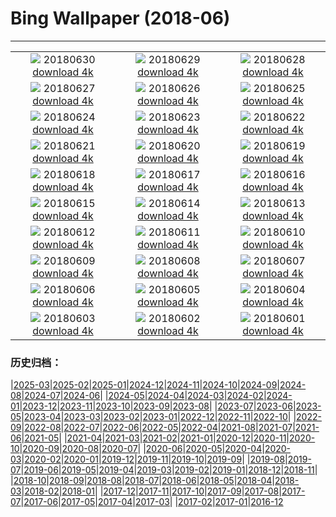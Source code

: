 # Bing Wallpaper (2018-06)
**************
| | | |
| :----: | :----: | :----: |
| ![](https://www.bing.com/az/hprichbg/rb/HONKONG_ZH-CN11971924406_1920x1080.jpg) 20180630 [download 4k](https://www.bing.com/az/hprichbg/rb/HONKONG_ZH-CN11971924406_UHD.jpg) | ![](https://www.bing.com/az/hprichbg/rb/MeteorCrater_ZH-CN10237243221_1920x1080.jpg) 20180629 [download 4k](https://www.bing.com/az/hprichbg/rb/MeteorCrater_ZH-CN10237243221_UHD.jpg) | ![](https://www.bing.com/az/hprichbg/rb/AuroraPhotographer_ZH-CN11480495787_1920x1080.jpg) 20180628 [download 4k](https://www.bing.com/az/hprichbg/rb/AuroraPhotographer_ZH-CN11480495787_UHD.jpg) |
| ![](https://www.bing.com/az/hprichbg/rb/CompositeBeach_ZH-CN9646269492_1920x1080.jpg) 20180627 [download 4k](https://www.bing.com/az/hprichbg/rb/CompositeBeach_ZH-CN9646269492_UHD.jpg) | ![](https://www.bing.com/az/hprichbg/rb/ConcreteDinosaurs_ZH-CN9038296644_1920x1080.jpg) 20180626 [download 4k](https://www.bing.com/az/hprichbg/rb/ConcreteDinosaurs_ZH-CN9038296644_UHD.jpg) | ![](https://www.bing.com/az/hprichbg/rb/MorondavaBaobab_ZH-CN11131924506_1920x1080.jpg) 20180625 [download 4k](https://www.bing.com/az/hprichbg/rb/MorondavaBaobab_ZH-CN11131924506_UHD.jpg) |
| ![](https://www.bing.com/az/hprichbg/rb/MODIS_ZH-CN14242381223_1920x1080.jpg) 20180624 [download 4k](https://www.bing.com/az/hprichbg/rb/MODIS_ZH-CN14242381223_UHD.jpg) | ![](https://www.bing.com/az/hprichbg/rb/ReichenauSommer_ZH-CN10985992170_1920x1080.jpg) 20180623 [download 4k](https://www.bing.com/az/hprichbg/rb/ReichenauSommer_ZH-CN10985992170_UHD.jpg) | ![](https://www.bing.com/az/hprichbg/rb/Europa_ZH-CN11806353149_1920x1080.jpg) 20180622 [download 4k](https://www.bing.com/az/hprichbg/rb/Europa_ZH-CN11806353149_UHD.jpg) |
| ![](https://www.bing.com/az/hprichbg/rb/DogWork_ZH-CN10032511594_1920x1080.jpg) 20180621 [download 4k](https://www.bing.com/az/hprichbg/rb/DogWork_ZH-CN10032511594_UHD.jpg) | ![](https://www.bing.com/az/hprichbg/rb/lotus_ZH-CN12081917194_1920x1080.jpg) 20180620 [download 4k](https://www.bing.com/az/hprichbg/rb/lotus_ZH-CN12081917194_UHD.jpg) | ![](https://www.bing.com/az/hprichbg/rb/WorldRefugeeDay_ZH-CN5421237644_1920x1080.jpg) 20180619 [download 4k](https://www.bing.com/az/hprichbg/rb/WorldRefugeeDay_ZH-CN5421237644_UHD.jpg) |
| ![](https://www.bing.com/az/hprichbg/rb/CypressPygmyOwl_ZH-CN12382299143_1920x1080.jpg) 20180618 [download 4k](https://www.bing.com/az/hprichbg/rb/CypressPygmyOwl_ZH-CN12382299143_UHD.jpg) | ![](https://www.bing.com/az/hprichbg/rb/DUAN_ZH-CN9451316695_1920x1080.jpg) 20180617 [download 4k](https://www.bing.com/az/hprichbg/rb/DUAN_ZH-CN9451316695_UHD.jpg) | ![](https://www.bing.com/az/hprichbg/rb/OstrichDad_ZH-CN8968242630_1920x1080.jpg) 20180616 [download 4k](https://www.bing.com/az/hprichbg/rb/OstrichDad_ZH-CN8968242630_UHD.jpg) |
| ![](https://www.bing.com/az/hprichbg/rb/SpainSurfer_ZH-CN12759707713_1920x1080.jpg) 20180615 [download 4k](https://www.bing.com/az/hprichbg/rb/SpainSurfer_ZH-CN12759707713_UHD.jpg) | ![](https://www.bing.com/az/hprichbg/rb/TinyLadybird_ZH-CN14023054484_1920x1080.jpg) 20180614 [download 4k](https://www.bing.com/az/hprichbg/rb/TinyLadybird_ZH-CN14023054484_UHD.jpg) | ![](https://www.bing.com/az/hprichbg/rb/HenningsvaerFootball_ZH-CN7899320816_1920x1080.jpg) 20180613 [download 4k](https://www.bing.com/az/hprichbg/rb/HenningsvaerFootball_ZH-CN7899320816_UHD.jpg) |
| ![](https://www.bing.com/az/hprichbg/rb/DandelionXray_ZH-CN10220788253_1920x1080.jpg) 20180612 [download 4k](https://www.bing.com/az/hprichbg/rb/DandelionXray_ZH-CN10220788253_UHD.jpg) | ![](https://www.bing.com/az/hprichbg/rb/Kiasma_ZH-CN13083124808_1920x1080.jpg) 20180611 [download 4k](https://www.bing.com/az/hprichbg/rb/Kiasma_ZH-CN13083124808_UHD.jpg) | ![](https://www.bing.com/az/hprichbg/rb/GBRBday_ZH-CN12318325409_1920x1080.jpg) 20180610 [download 4k](https://www.bing.com/az/hprichbg/rb/GBRBday_ZH-CN12318325409_UHD.jpg) |
| ![](https://www.bing.com/az/hprichbg/rb/PenaNationalPalace_ZH-CN12058841312_1920x1080.jpg) 20180609 [download 4k](https://www.bing.com/az/hprichbg/rb/PenaNationalPalace_ZH-CN12058841312_UHD.jpg) | ![](https://www.bing.com/az/hprichbg/rb/YarnBombing_ZH-CN9558012661_1920x1080.jpg) 20180608 [download 4k](https://www.bing.com/az/hprichbg/rb/YarnBombing_ZH-CN9558012661_UHD.jpg) | ![](https://www.bing.com/az/hprichbg/rb/WorldOceanDay_ZH-CN7537097723_1920x1080.jpg) 20180607 [download 4k](https://www.bing.com/az/hprichbg/rb/WorldOceanDay_ZH-CN7537097723_UHD.jpg) |
| ![](https://www.bing.com/az/hprichbg/rb/WhalePod_ZH-CN9101375608_1920x1080.jpg) 20180606 [download 4k](https://www.bing.com/az/hprichbg/rb/WhalePod_ZH-CN9101375608_UHD.jpg) | ![](https://www.bing.com/az/hprichbg/rb/FlyinDrivein_ZH-CN11097970692_1920x1080.jpg) 20180605 [download 4k](https://www.bing.com/az/hprichbg/rb/FlyinDrivein_ZH-CN11097970692_UHD.jpg) | ![](https://www.bing.com/az/hprichbg/rb/AuburnBalloons_ZH-CN8649124966_1920x1080.jpg) 20180604 [download 4k](https://www.bing.com/az/hprichbg/rb/AuburnBalloons_ZH-CN8649124966_UHD.jpg) |
| ![](https://www.bing.com/az/hprichbg/rb/PJ_ZH-CN10859560585_1920x1080.jpg) 20180603 [download 4k](https://www.bing.com/az/hprichbg/rb/PJ_ZH-CN10859560585_UHD.jpg) | ![](https://www.bing.com/az/hprichbg/rb/Liverpool_ZH-CN12418492140_1920x1080.jpg) 20180602 [download 4k](https://www.bing.com/az/hprichbg/rb/Liverpool_ZH-CN12418492140_UHD.jpg) | ![](https://www.bing.com/az/hprichbg/rb/R2R2R_ZH-CN11140090151_1920x1080.jpg) 20180601 [download 4k](https://www.bing.com/az/hprichbg/rb/R2R2R_ZH-CN11140090151_UHD.jpg) |

### 历史归档：

|[2025-03](/2025-03/2025-03.md)|[2025-02](/2025-02/2025-02.md)|[2025-01](/2025-01/2025-01.md)|[2024-12](/2024-12/2024-12.md)|[2024-11](/2024-11/2024-11.md)|[2024-10](/2024-10/2024-10.md)|[2024-09](/2024-09/2024-09.md)|[2024-08](/2024-08/2024-08.md)|[2024-07](/2024-07/2024-07.md)|[2024-06](/2024-06/2024-06.md)|
|[2024-05](/2024-05/2024-05.md)|[2024-04](/2024-04/2024-04.md)|[2024-03](/2024-03/2024-03.md)|[2024-02](/2024-02/2024-02.md)|[2024-01](/2024-01/2024-01.md)|[2023-12](/2023-12/2023-12.md)|[2023-11](/2023-11/2023-11.md)|[2023-10](/2023-10/2023-10.md)|[2023-09](/2023-09/2023-09.md)|[2023-08](/2023-08/2023-08.md)|
|[2023-07](/2023-07/2023-07.md)|[2023-06](/2023-06/2023-06.md)|[2023-05](/2023-05/2023-05.md)|[2023-04](/2023-04/2023-04.md)|[2023-03](/2023-03/2023-03.md)|[2023-02](/2023-02/2023-02.md)|[2023-01](/2023-01/2023-01.md)|[2022-12](/2022-12/2022-12.md)|[2022-11](/2022-11/2022-11.md)|[2022-10](/2022-10/2022-10.md)|
|[2022-09](/2022-09/2022-09.md)|[2022-08](/2022-08/2022-08.md)|[2022-07](/2022-07/2022-07.md)|[2022-06](/2022-06/2022-06.md)|[2022-05](/2022-05/2022-05.md)|[2022-04](/2022-04/2022-04.md)|[2021-08](/2021-08/2021-08.md)|[2021-07](/2021-07/2021-07.md)|[2021-06](/2021-06/2021-06.md)|[2021-05](/2021-05/2021-05.md)|
|[2021-04](/2021-04/2021-04.md)|[2021-03](/2021-03/2021-03.md)|[2021-02](/2021-02/2021-02.md)|[2021-01](/2021-01/2021-01.md)|[2020-12](/2020-12/2020-12.md)|[2020-11](/2020-11/2020-11.md)|[2020-10](/2020-10/2020-10.md)|[2020-09](/2020-09/2020-09.md)|[2020-08](/2020-08/2020-08.md)|[2020-07](/2020-07/2020-07.md)|
|[2020-06](/2020-06/2020-06.md)|[2020-05](/2020-05/2020-05.md)|[2020-04](/2020-04/2020-04.md)|[2020-03](/2020-03/2020-03.md)|[2020-02](/2020-02/2020-02.md)|[2020-01](/2020-01/2020-01.md)|[2019-12](/2019-12/2019-12.md)|[2019-11](/2019-11/2019-11.md)|[2019-10](/2019-10/2019-10.md)|[2019-09](/2019-09/2019-09.md)|
|[2019-08](/2019-08/2019-08.md)|[2019-07](/2019-07/2019-07.md)|[2019-06](/2019-06/2019-06.md)|[2019-05](/2019-05/2019-05.md)|[2019-04](/2019-04/2019-04.md)|[2019-03](/2019-03/2019-03.md)|[2019-02](/2019-02/2019-02.md)|[2019-01](/2019-01/2019-01.md)|[2018-12](/2018-12/2018-12.md)|[2018-11](/2018-11/2018-11.md)|
|[2018-10](/2018-10/2018-10.md)|[2018-09](/2018-09/2018-09.md)|[2018-08](/2018-08/2018-08.md)|[2018-07](/2018-07/2018-07.md)|[2018-06](/2018-06/2018-06.md)|[2018-05](/2018-05/2018-05.md)|[2018-04](/2018-04/2018-04.md)|[2018-03](/2018-03/2018-03.md)|[2018-02](/2018-02/2018-02.md)|[2018-01](/2018-01/2018-01.md)|
|[2017-12](/2017-12/2017-12.md)|[2017-11](/2017-11/2017-11.md)|[2017-10](/2017-10/2017-10.md)|[2017-09](/2017-09/2017-09.md)|[2017-08](/2017-08/2017-08.md)|[2017-07](/2017-07/2017-07.md)|[2017-06](/2017-06/2017-06.md)|[2017-05](/2017-05/2017-05.md)|[2017-04](/2017-04/2017-04.md)|[2017-03](/2017-03/2017-03.md)|
|[2017-02](/2017-02/2017-02.md)|[2017-01](/2017-01/2017-01.md)|[2016-12](/2016-12/2016-12.md)